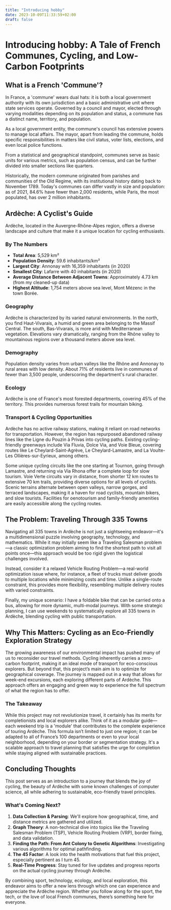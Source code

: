 ```yaml
---
title: "Introducing hobby"
date: 2023-10-09T11:33:59+02:00
draft: false
---
```


# Introducing hobby: A Tale of French Communes, Cycling, and Low-Carbon Footprints

## What is a French 'Commune'?

In France, a 'commune' wears dual hats: it is both a local government authority with its own jurisdiction and a basic administrative unit where state services operate. Governed by a council and mayor, elected through varying modalities depending on its population and status, a commune has a distinct name, territory, and population.

As a local government entity, the commune's council has extensive powers to manage local affairs. The mayor, apart from leading the commune, holds specific responsibilities in matters like civil status, voter lists, elections, and even local police functions.

From a statistical and geographical standpoint, communes serve as basic units for various metrics, such as population census, and can be further divided into smaller sections like quarters.

Historically, the modern commune originated from parishes and communities of the Old Regime, with its institutional history dating back to November 1789. Today's communes can differ vastly in size and population: as of 2021, 84.6% have fewer than 2,000 residents, while Paris, the most populated, has over 2 million inhabitants.

## Ardèche: A Cyclist's Guide

Ardèche, located in the Auvergne-Rhône-Alpes region, offers a diverse landscape and culture that make it a unique location for cycling enthusiasts.

### By The Numbers

- **Total Area**: 5,529 km²
- **Population Density**: 59.6 inhabitants/km²
- **Largest City**: Annonay with 16,359 inhabitants (in 2020)
- **Smallest City**: Lafarre with 40 inhabitants (in 2020)
- **Average Distance Between Adjacent Towns**: Approximately 4.73 km (from my cleaned-up data) 
- **Highest Altitude**: 1,754 meters above sea level, Mont Mézenc in the town Borée.


### Geography

Ardèche is characterized by its varied natural environments. In the north, you find Haut-Vivarais, a humid and green area belonging to the Massif Central. The south, Bas-Vivarais, is more arid with Mediterranean vegetation. Elevations vary dramatically, ranging from the Rhône valley to mountainous regions over a thousand meters above sea level.

### Demography

Population density varies from urban valleys like the Rhône and Annonay to rural areas with low density. About 71% of residents live in communes of fewer than 3,500 people, underscoring the department's rural character.

### Ecology

Ardèche is one of France's most forested departments, covering 45% of the territory. This provides numerous forest trails for mountain biking.

### Transport & Cycling Opportunities

Ardèche has no active railway stations, making it reliant on road networks for transportation. However, the region has repurposed abandoned railway lines like the Ligne du Pouzin à Privas into cycling paths. Existing cycling-friendly greenways include Via Fluvia, Dolce Via, and Voie Bleue, covering routes like Le Cheylard-Saint-Agrève, Le Cheylard-Lamastre, and La Voulte-Les Ollières-sur-Eyrieux, among others.

Some unique cycling circuits like the one starting at Tournon, going through Lamastre, and returning via Via Rhona offer a complete loop for slow tourism. Voie Verte circuits vary in distance, from shorter 12 km routes to extensive 70 km trails, providing diverse options for all levels of cyclists. Scenic terrains alternate between open valleys, narrow gorges, and terraced landscapes, making it a haven for road cyclists, mountain bikers, and slow tourists. Facilities for oenotourism and family-friendly amenities are easily accessible along the cycling routes.

## The Problem: Traveling Through 335 Towns

Navigating all 335 towns in Ardèche is not just a sightseeing endeavor—it's a multidimensional puzzle involving geography, technology, and mathematics. While it may initially seem like a Traveling Salesman problem—a classic optimization problem aiming to find the shortest path to visit all points once—this approach would be too rigid given the logistical challenges involved.

Instead, consider it a relaxed Vehicle Routing Problem—a real-world optimization issue where, for instance, a fleet of trucks must deliver goods to multiple locations while minimizing costs and time. Unlike a single-route constraint, this provides more flexibility, resembling multiple delivery routes with varied constraints.

Finally, my unique scenario: I have a foldable bike that can be carried onto a bus, allowing for more dynamic, multi-modal journeys. With some strategic planning, I can use weekends to systematically explore all 335 towns in Ardèche, blending cycling with public transportation.

## Why This Matters: Cycling as an Eco-Friendly Exploration Strategy

The growing awareness of our environmental impact has pushed many of us to reconsider our travel methods. Cycling inherently carries a zero-carbon footprint, making it an ideal mode of transport for eco-conscious explorers. But beyond that, this project’s main aim is to optimize for geographical coverage. The journey is mapped out in a way that allows for week-end excursions, each exploring different parts of Ardèche. This approach offers an engaging and green way to experience the full spectrum of what the region has to offer.


### The Takeaway

While this project may not revolutionize travel, it certainly has its merits for completionists and local explorers alike. Think of it as a modular guide—each weekend trip is a 'module' that contributes to the complete experience of touring Ardèche. This formula isn’t limited to just one region; it can be adapted to all of France’s 100 departments or even to your local neighborhood, depending on your border or segmentation strategy. It's a scalable approach to travel planning that satisfies the urge for completion while staying aligned with sustainable practices.

## Concluding Thoughts

This post serves as an introduction to a journey that blends the joy of cycling, the beauty of Ardèche with some known challenges of computer science, all while adhering to sustainable, eco-friendly travel principles.

### What's Coming Next?

1. **Data Collection & Parsing**: We'll explore how geographical, time, and distance metrics are gathered and utilized.
2. **Graph Theory**: A non-technical dive into topics like the Traveling Salesman Problem (TSP), Vehicle Routing Problem (VRP), border fixing, and data validation.
3. **Finding the Path: From Ant Colony to Genetic Algorithms**: Investigating various algorithms for optimal pathfinding.
4. **The 45 Factor**: A look into the health motivations that fuel this project, especially pertinent as I turn 45.
5. **Real-Time Progress**: Stay tuned for live updates and progress reports on the actual cycling journey through Ardèche.

By combining sport, technology, ecology, and local exploration, this endeavor aims to offer a new lens through which one can experience and appreciate the Ardèche region. Whether you follow along for the sport, the tech, or the love of local French communes, there’s something here for everyone.